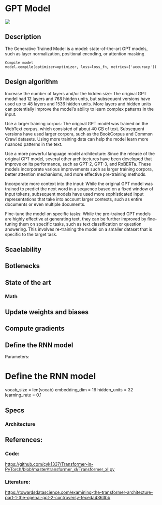 # GPT Model
![](https://miro.medium.com/v2/resize:fit:1356/0*sAWvrBRO6CyqrwKL)
## Description

The Generative Trained Model is a model:
state-of-the-art GPT models, such as layer normalization, positional encoding, or attention masking.

```
Compile model
model.compile(optimizer=optimizer, loss=loss_fn, metrics=['accuracy'])
```
## 


## Design algorithm

Increase the number of layers and/or the hidden size: The original GPT model had 12 layers and 768 hidden units, but subsequent versions have used up to 48 layers and 1536 hidden units. More layers and hidden units can potentially improve the model's ability to learn complex patterns in the input.

Use a larger training corpus: The original GPT model was trained on the WebText corpus, which consisted of about 40 GB of text. Subsequent versions have used larger corpora, such as the BookCorpus and Common Crawl datasets. Using more training data can help the model learn more nuanced patterns in the text.

Use a more powerful language model architecture: Since the release of the original GPT model, several other architectures have been developed that improve on its performance, such as GPT-2, GPT-3, and RoBERTa. These models incorporate various improvements such as larger training corpora, better attention mechanisms, and more effective pre-training methods.

Incorporate more context into the input: While the original GPT model was trained to predict the next word in a sequence based on a fixed window of input tokens, subsequent models have used more sophisticated input representations that take into account larger contexts, such as entire documents or even multiple documents.

Fine-tune the model on specific tasks: While the pre-trained GPT models are highly effective at generating text, they can be further improved by fine-tuning them on specific tasks, such as text classification or question answering. This involves re-training the model on a smaller dataset that is specific to the target task.

## Scaelability



## Botlenecks 


## State of the art 

### Math


## Update weights and biases

## Compute gradients

## Define the RNN model

Parameters:

# Define the RNN model
vocab_size = len(vocab)
embedding_dim = 16
hidden_units = 32
learning_rate = 0.1


## Specs 

### Architecture 



## References:

### Code:

https://github.com/cyk1337/Transformer-in-PyTorch/blob/master/transformer_xl/Transformer_xl.py

### Literature:

https://towardsdatascience.com/examining-the-transformer-architecture-part-1-the-openai-gpt-2-controversy-feceda4363bb


